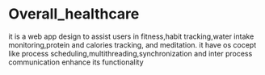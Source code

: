 # Overall_healthcare
it is a web app design to assist users in fitness,habit tracking,water intake monitoring,protein  and calories tracking, and meditation.
it have os cocept like process scheduling,multithreading,synchronization and inter process communication enhance its functionality
